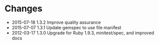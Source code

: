 # Changes

* 2015-07-18 1.3.2 Improve quality assurance
* 2015-07-07 1.3.1 Update gemspec to use file manifest
* 2012-03-17 1.3.0 Upgrade for Ruby 1.9.3, minitest/spec, and improved docs
